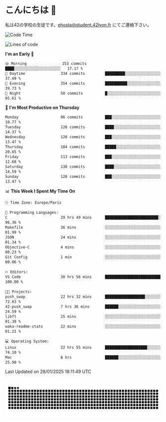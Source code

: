 <h1 align="left">こんにちは 👋</h1>
<p align="left">
	私は42の学校の生徒です。<a href="mailto:ehosta@student.42lyon.fr">ehosta@student.42lyon.fr</a> にてご連絡下さい。<br>
</p>

<!--START_SECTION:waka-->
![Code Time](http://img.shields.io/badge/Code%20Time-2%2C079%20hrs%2021%20mins-blue)

![Lines of code](https://img.shields.io/badge/From%20Hello%20World%20I%27ve%20Written-144.7%20thousand%20lines%20of%20code-blue)

**I'm an Early 🐤** 

```text
🌞 Morning                153 commits         ████░░░░░░░░░░░░░░░░░░░░░   17.17 % 
🌆 Daytime                334 commits         █████████░░░░░░░░░░░░░░░░   37.49 % 
🌃 Evening                354 commits         ██████████░░░░░░░░░░░░░░░   39.73 % 
🌙 Night                  50 commits          █░░░░░░░░░░░░░░░░░░░░░░░░   05.61 % 
```
📅 **I'm Most Productive on Thursday** 

```text
Monday                   96 commits          ███░░░░░░░░░░░░░░░░░░░░░░   10.77 % 
Tuesday                  128 commits         ████░░░░░░░░░░░░░░░░░░░░░   14.37 % 
Wednesday                120 commits         ███░░░░░░░░░░░░░░░░░░░░░░   13.47 % 
Thursday                 184 commits         █████░░░░░░░░░░░░░░░░░░░░   20.65 % 
Friday                   113 commits         ███░░░░░░░░░░░░░░░░░░░░░░   12.68 % 
Saturday                 130 commits         ████░░░░░░░░░░░░░░░░░░░░░   14.59 % 
Sunday                   120 commits         ███░░░░░░░░░░░░░░░░░░░░░░   13.47 % 
```


📊 **This Week I Spent My Time On** 

```text
🕑︎ Time Zone: Europe/Paris

💬 Programming Languages: 
C                        29 hrs 49 mins      ████████████████████████░   96.36 % 
Makefile                 36 mins             ░░░░░░░░░░░░░░░░░░░░░░░░░   01.99 % 
JSON                     24 mins             ░░░░░░░░░░░░░░░░░░░░░░░░░   01.34 % 
Objective-C              4 mins              ░░░░░░░░░░░░░░░░░░░░░░░░░   00.23 % 
Git Config               1 min               ░░░░░░░░░░░░░░░░░░░░░░░░░   00.06 % 

🔥 Editors: 
VS Code                  30 hrs 56 mins      █████████████████████████   100.00 % 

🐱‍💻 Projects: 
push_swap                22 hrs 32 mins      ██████████████████░░░░░░░   72.83 % 
42-push_swap             7 hrs 36 mins       ██████░░░░░░░░░░░░░░░░░░░   24.59 % 
libft                    25 mins             ░░░░░░░░░░░░░░░░░░░░░░░░░   01.38 % 
waka-readme-stats        22 mins             ░░░░░░░░░░░░░░░░░░░░░░░░░   01.21 % 

💻 Operating System: 
Linux                    22 hrs 55 mins      ███████████████████░░░░░░   74.10 % 
Mac                      8 hrs               ██████░░░░░░░░░░░░░░░░░░░   25.90 % 
```


 Last Updated on 28/01/2025 18:11:49 UTC
<!--END_SECTION:waka-->

<br clear="both">
<div align="left">
	<picture align="left">
		<source media="(prefers-color-scheme: light)" srcset="https://raw.githubusercontent.com/elouannh/elouannh/output/github-contribution-grid-snake.svg" width="800px">
		<source media="(prefers-color-scheme: dark)" srcset="https://raw.githubusercontent.com/elouannh/elouannh/output/github-contribution-grid-snake-dark.svg" width="800px">
		<img alt="github-snake" src="https://raw.githubusercontent.com/elouannh/elouannh/output/github-contribution-grid-snake.svg" width="800px">
	</picture>
</div>
